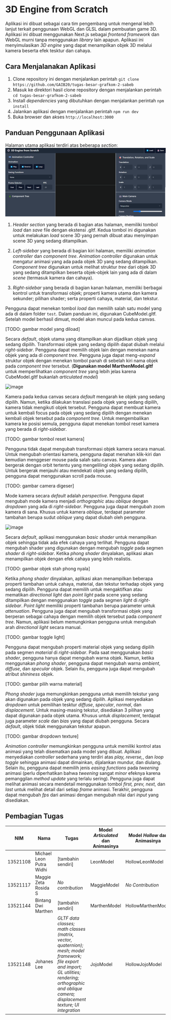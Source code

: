 # 3D Engine from Scratch

Aplikasi ini dibuat sebagai cara tim pengembang untuk mengenal lebih lanjut terkait penggunaan WebGL dan GLSL dalam pembuatan game 3D. Aplikasi ini dibuat menggunakan Next.js sebagai *frontend framework* dan WebGL murni tanpa menggunakan *library* lain apapun. Aplikasi ini menyimulasikan *3D engine* yang dapat menampilkan objek 3D melalui kamera beserta efek tesktur dan cahaya.

## Cara Menjalanakan Aplikasi
1. Clone repository ini dengan menjalankan perintah `git clone https://github.com/GAIB20/tugas-besar-grafkom-2-sabeb`
2. Masuk ke direktori hasil clone repository dengan menjalankan perintah `cd tugas-besar-grafkom-2-sabeb`
3. Install *dependencies* yang dibutuhkan dengan menjalankan perintah `npm install`
4. Jalankan aplikasi dengan menjalankan perintah `npm run dev`
5. Buka browser dan akses `http://localhost:3000`

## Panduan Penggunaan Aplikasi
Halaman utama aplikasi terdiri atas beberapa *section*:
![](/screenshots/ss1.png)

1. *Header section* yang berada di bagian atas halaman, memiliki tombol *load* dan *save* file dengan ekstensi .gltf. Kedua tombol ini digunakan untuk melakukan *load* scene 3D yang pernah dibuat atau menyimpan scene 3D yang sedang ditampilkan.

2. *Left-sidebar* yang berada di bagian kiri halaman, memiliki *animation controller* dan *component tree*. *Animation controller* digunakan untuk mengatur animasi yang ada pada objek 3D yang sedang ditampilkan. *Component tree* digunakan untuk melihat struktur *tree* dari objek 3D yang sedang ditampilkan beserta objek-objek lain yang ada di dalam *scene* (termasuk kamera dan cahaya).

3. *Right-sidebar* yang berada di bagian kanan halaman, memiliki berbagai kontrol untuk transformasi objek; properti kamera utama dan kamera sekunder; pilihan shader; serta properti cahaya, material, dan tekstur.

Pengguna dapat menekan tombol *load* dan memilih salah satu model yang ada di dalam folder `test`. Dalam panduan ini, digunakan CubeModel.gltf. Setelah model berhasil dimuat, model akan muncul pada kedua canvas.

[TODO: gambar model yang diload]

Secara *default*, objek utama yang ditampilkan akan dijadikan objek yang sedang dipilih. Transformasi objek yang sedang dipilih dapat diubah melalui *right-sidebar*. Pengguna dapat memilih objek lain dengan menekan nama objek yang ada di *component tree*. Pengguna juga dapat meng-*expand* struktur objek dengan menekan tombol panah di sebelah kiri nama objek pada *component tree* tersebut. (**Digunakan model MarthenModel.gltf** untuk memperlihatkan _component tree_ yang lebih jelas karena CubeModel.gltf bukanlah _articulated model_)

![image](https://github.com/GAIB20/tugas-besar-grafkom-2-sabeb/assets/89301265/c89cecd5-426a-4325-a885-547815f3d72d)

Kamera pada kedua canvas secara *default* mengarah ke objek yang sedang dipilih. Namun, ketika dilakukan translasi pada objek yang sedang dipilih, kamera tidak mengikuti objek tersebut. Pengguna dapat membuat kamera untuk kembali focus pada objek yang sedang dipilih dengan menekan kembali objek tersebut pada *component tree*. Untuk mengembalikan kamera ke posisi semula, pengguna dapat menekan tombol reset kamera yang berada di *right-sidebar*.

[TODO: gambar tombol reset kamera]

Pengguna tidak dapat mengubah transformasi objek kamera secara manual. Untuk mengubah orientasi kamera, pengguna dapat menahan klik-kiri dan kemudian menggeser mouse pada salah satu canvas. Kamera akan bergerak dengan orbit tertentu yang mengelilingi objek yang sedang dipilih. Untuk bergerak menjauhi atau mendekati objek yang sedang dipilih, pengguna dapat menggunakan scroll pada mouse.

[TODO: gambar camera digeser]

Mode kamera secara *default* adalah *perspective*. Pengguna dapat mengubah mode kamera menjadi *orthographic* atau *oblique* dengan *dropdown* yang ada di *right-sidebar*. Pengguna juga dapat mengubah zoom kamera di sana. Khusus untuk kamera *oblique*, terdapat parameter tambahan berupa sudut *oblique* yang dapat diubah oleh pengguna.

![image](https://github.com/GAIB20/tugas-besar-grafkom-2-sabeb/assets/89301265/fee8581b-e211-498b-8666-b7de3f16814a)

Secara *default*, aplikasi menggunakan *basic shader* untuk menampilkan objek sehingga tidak ada efek cahaya yang terlihat. Pengguna dapat mengubah shader yang digunakan dengan mengubah *toggle* pada segmen *shader* di *right-sidebar*. Ketika *phong shader* dinyalakan, aplikasi akan menampilkan objek dengan efek cahaya yang lebih realistis.

[TODO: gambar objek stah phong nyala]

Ketika *phong shader* dinyalakan, aplikasi akan menampilkan beberapa properti tambahan untuk cahaya, material, dan tekstur terhadap objek yang sedang dipilih. Pengguna dapat memilih untuk mengaktifkan atau mematikan *directional light* dan *point light* pada scene yang sedang ditampilkan dengan menggunakan *toggle* pada segmen *light* di *right-sidebar*. *Point light* memiliki properti tambahan berupa parameter untuk *attenuation*. Pengguna juga dapat mengubah transformasi objek yang berperan sebagai cahaya dengan memilih objek tersebut pada *component tree*. Namun, aplikasi belum memungkinkan pengguna untuk mengubah arah *directional light* secara manual.

[TODO: gambar toggle light]

Pengguna dapat mengubah properti material objek yang sedang dipilih pada segmen *material* di *right-sidebar*. Pada saat menggunakan *basic shader*, pengguna hanya dapat mengubah warna objek. Namun, ketika menggunakan *phong shader*, pengguna dapat mengubah warna *ambient*, *diffuse*, dan *specular* objek. Selain itu, pengguna juga dapat mengubah atribut *shininess* objek.

[TODO: gambar pilih warna material]

*Phong shader* juga memungkinkan pengguna untuk memilih tekstur yang akan digunakan pada objek yang sedang dipilih. Aplikasi menyediakan *dropdown* untuk pemilihan tesktur *diffuse*, *specular*, *normal*, dan *displacement*. Untuk masing-masing tekstur, disediakan 3 pilihan yang dapat digunakan pada objek utama. Khusus untuk *displacement*, terdapat juga parameter *scale* dan *bias* yang dapat diubah pengguna. Secara *default*, objek tidak menggunakan tekstur apapun.

[TODO: gambar dropdown texture]

*Animation controller* memungkinkan pengguna untuk memiliki kontrol atas animasi yang telah disematkan pada model yang dibuat. Aplikasi menyediakan *controller* sederhana yang terdiri atas *play, reverse,*, dan *loop toggle* sehingga animasi dapat dimainkan, dijalankan mundur, dan diulang. Selain itu, pengguna dapat memilih jenis *easing functions* pada *tweening* animasi (perlu diperhatikan bahwa *tweening* sangat *minor* efeknya karena pemanggilan *method update* yang terlalu sering). Pengguna juga dapat melihat animasi secara mendetail menggunakan tombol *first, prev, next,* dan *last* untuk melihat detail dari setiap *frame* animasi. Terakhir, pengguna dapat mengubah *fps* dari animasi dengan mengubah nilai dari *input* yang disediakan.

## Pembagian Tugas
|NIM|Nama|Tugas|Model *Articulated* dan Animasinya|Model *Hollow* dan Animasinya
|-|-|-|-|-|
|13521108|Michael Leon Putra Widhi|[tambahin sendiri]|LeonModel|HollowLeonModel|
|13521117|Maggie Zeta Rosida S|*No contribution*|MaggieModel|*No Contribution*|
|13521144|Bintang Dwi Marthen|[tambahin sendiri]|MarthenModel|HollowMarthenModel|
|13521148|Johanes Lee|*GLTF data classes; math classes (matrix, vector, quaternion); mesh; model framework; file export and import; GL utilities; rendering; orthographic and oblique camera; displacement texture; UI integration*|JojoModel|HollowJojoModel|
